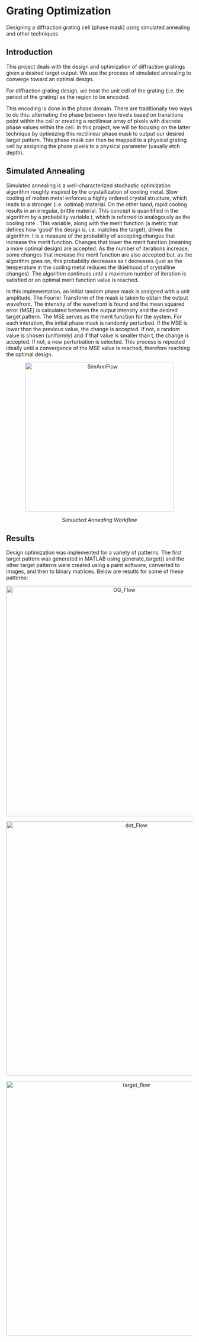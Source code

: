 # Grating Optimization
Designing a diffraction grating cell (phase mask) using simulated annealing and other techniques


## Introduction
This project deals with the design and optimization of diffraction gratings given a desired target output. We use the process of simulated annealing to converge toward an optimal design.

For diffraction grating design, we treat the unit cell of the grating (i.e. the period of the grating) as 
the region to be encoded. 

This encoding is done in the phase domain. There are traditionally two ways to do this: alternating the phase between two levels
based on transitions point within the cell or creating a rectilinear array of pixels with discrete phase values within the cell. In this project, we will be focusing on the latter technique by optimizing this rectilinear phase mask to output our desired target pattern. This phase mask can then be mapped to a physical grating cell by assigning the phase pixels to a physical parameter (usually etch depth).


## Simulated Annealing
Simulated annealing is a well-characterized stochastic optimization algorithm roughly inspired by the crystallization of cooling metal. Slow cooling of molten metal enforces a highly ordered crystal structure, which leads to a stronger (i.e. optimal) material. On the other hand, rapid cooling results in an irregular, brittle material. This concept is quanitified in the algorithm by a probability variable t, which is referred to analogously as the cooling rate . This variable, along with the merit function (a metric that defines how 'good' the design is, i.e. matches the target), drives the algorithm. t is a measure of the probability of accepting changes that increase the merit function. Changes that lower the merit function (meaning a more optimal design) are accepted. As the number of iterations increase, some changes that increase the merit function are also accepted but, as the algorithm goes on, this probability decreases as t decreases (just as the temperature in the cooling metal reduces the likielihood of crystalline changes). The algorithm continues until a maximum number of iteration is satisfied or an optimal merit function value is reached. 

In this implementation, an initial random phase mask is assigned with a unit amplitude. The Fourier Transform of the mask is taken to obtain the output wavefront. The intensity of the wavefront is found and the mean squared error (MSE) is calculated between the output intensity and the desired target pattern. The MSE serves as the merit function for the system. For each interation, the initial phase mask is randomly perturbed. If the MSE is lower than the previous value, the change is accepted. If not, a random value is chosen (uniformly) and if that value is smaller than t, the change is accepted. If not, a new perturbation is selected. This process is repeated ideally until a convergence of the MSE value is reached, therefore reaching the optimal design. 



<p align="center">
  <img width="402" alt="SimAnnFlow" src="https://user-images.githubusercontent.com/47396320/82946425-2fb95b00-9f53-11ea-87a0-242de7b5f820.png">
</p>

<p align="center">
 <em>Simulated Annealing Workflow</em>
</p>



## Results
Design optimization was implemented for a variety of patterns. The first target pattern was generated in MATLAB using generate_target() and the other target patterns were created using a paint software, converted to images, and then to binary matrices. Below are results for some of these patterns:


<p align="center">
<img width="622" alt="OG_Flow" src="https://user-images.githubusercontent.com/47396320/83074845-b475a900-a027-11ea-9cc1-38229ad7ff4b.png">
</p>



<p align="center">
<img width="687" alt="dot_Flow" src="https://user-images.githubusercontent.com/47396320/83074880-c48d8880-a027-11ea-976d-2cace5177a24.png">
</p>



<p align="center">
<img width="688" alt="target_flow" src="https://user-images.githubusercontent.com/47396320/83074963-e981fb80-a027-11ea-8869-f19f2688053b.png">
</p>


